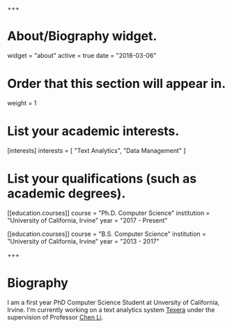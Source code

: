 +++
# About/Biography widget.
widget = "about"
active = true
date = "2018-03-06"

# Order that this section will appear in.
weight = 1

# List your academic interests.
[interests]
  interests = [
    "Text Analytics",
    "Data Management"
  ]

# List your qualifications (such as academic degrees).
[[education.courses]]
  course = "Ph.D. Computer Science"
  institution = "University of California, Irvine"
  year = "2017 - Present"

[[education.courses]]
  course = "B.S. Computer Science"
  institution = "University of California, Irvine"
  year = "2013 - 2017"
 
+++

# Biography

I am a first year PhD Computer Science Student at Unversity of California, Irvine. I'm currently working on a text analytics system [Texera](https://github.com/Texera/texera) under the supervision of Professor [Chen Li](https://chenli.ics.uci.edu/).
